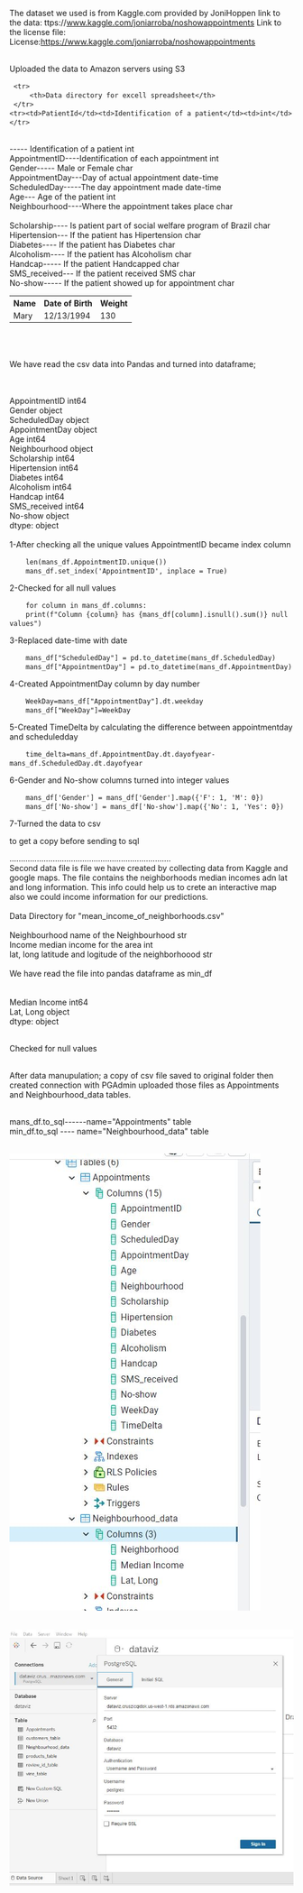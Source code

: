 The dataset we used is from Kaggle.com provided by JoniHoppen 
link to the data: ttps://www.kaggle.com/joniarroba/noshowappointments
Link to the license file: License:https://www.kaggle.com/joniarroba/noshowappointments



<br>Uploaded the data to Amazon servers using S3
<html>
 <head>
   <title>Working with HTML Tables</title>
 </head>
 <body>
   <table>				<!-- create an table object -->
     <tr>				<!-- "tr" represents a row -->
       <th>Name</th>	<!-- use "th" to indicate header row -->
       <th>Date of Birth</th>
       <th>Weight</th>
     </tr> 
     <tr>				<!-- once again use tr for another row -->
       <td>Mary</td>	<!-- use "td" henceforth for normal rows -->
       <td>12/13/1994</td>
       <td>130</td>
     </tr>    
				
     <tr>
	     <th>Data directory for excell spreadsheet</th>
     </tr> 
	<tr><td>PatientId</td><td>Identification of a patient</td><td>int</td></tr>
<br>-----   Identification of a patient 							int
<br>AppointmentID----Identification of each appointment						int
<br>Gender-----      Male or Female 								char
<br>AppointmentDay---Day of actual appointment							date-time
<br>ScheduledDay-----The day appointment made							date-time
<br>Age---           Age of the patient								int
<br>Neighbourhood----Where the appointment takes place						char						
<br>Scholarship----  Is patient part of social welfare program of Brazil	char
<br>Hipertension---	 If the patient has Hipertension						char
<br>Diabetes----	 If the patient has Diabetes							char
<br>Alcoholism----	 If the patient has Alcoholism							char
<br>Handcap-----	 If the patient Handcapped							char
<br>SMS_received---	 If the patient received SMS 							char
<br>No-show-----	 If the patient showed up for appointment 				        char
   </table>
 </body>
</html>
<table>
<br>
<br>
<br>We have read the csv data into Pandas and turned into dataframe;
<br>
<br>

<br>AppointmentID      int64
<br>Gender            object
<br>ScheduledDay      object
<br>AppointmentDay    object
<br>Age                int64
<br>Neighbourhood     object
<br>Scholarship        int64
<br>Hipertension       int64
<br>Diabetes           int64
<br>Alcoholism         int64
<br>Handcap            int64
<br>SMS_received       int64
<br>No-show           object
<br>dtype: object
<br>
<br>1-After checking all the unique values AppointmentID became index column

		len(mans_df.AppointmentID.unique())
		mans_df.set_index('AppointmentID', inplace = True)
		
2-Checked for all null values

		for column in mans_df.columns:
		print(f"Column {column} has {mans_df[column].isnull().sum()} null values")
		
3-Replaced date-time with date

		mans_df["ScheduledDay"] = pd.to_datetime(mans_df.ScheduledDay)
		mans_df["AppointmentDay"] = pd.to_datetime(mans_df.AppointmentDay)
		
		
4-Created AppointmentDay column by day number

		WeekDay=mans_df["AppointmentDay"].dt.weekday
		mans_df["WeekDay"]=WeekDay


5-Created TimeDelta by calculating the difference between appointmentday and scheduledday

		time_delta=mans_df.AppointmentDay.dt.dayofyear-mans_df.ScheduledDay.dt.dayofyear
		
		
6-Gender and No-show columns turned into integer values

		mans_df['Gender'] = mans_df['Gender'].map({'F': 1, 'M': 0})
		mans_df['No-show'] = mans_df['No-show'].map({'No': 1, 'Yes': 0})

7-Turned the data to csv

 to get a copy before sending to sql


.......................................................................
<br>Second data file is file we have created by collecting data from Kaggle and google maps. The file contains the neighborhoods median incomes adn lat and long information. This info could help us to crete an interactive map also we could income information for our predictions.
<br>
<br>Data Directory for "mean_income_of_neighborhoods.csv"
<br>
<br>Neighbourhood    name of the Neighbourhood   					str
<br>Income			 median income for the area  				int
<br>lat, long        latitude and logitude of the neighborhoood			str
<br>
<br>
We have read the file into pandas dataframe as min_df
<br>
<br>
<br>Median Income     int64
<br>Lat,  Long       object
<br>dtype: object

<br>Checked for null values 

<br>After data manupulation; a copy of csv file saved to original folder then created connection with PGAdmin uploaded those files as  Appointments and Neighbourhood_data tables.

<br>mans_df.to_sql------name="Appointments" table 
<br>min_df.to_sql  ---- name="Neighbourhood_data" table 

<br>![](https://github.com/britnijgrimm/group2-project/blob/datamanupulation/pgadmintables.JPG)

<br>![](https://github.com/britnijgrimm/group2-project/blob/datamanupulation/Tableau_connection.JPG)
